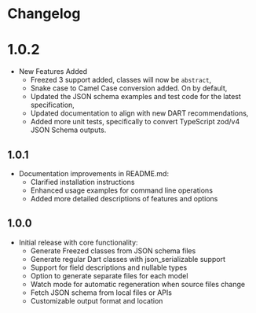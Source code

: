 # Changelog

# 1.0.2

* New Features Added
  * Freezed 3 support added, classes will now be `abstract`,
  * Snake case to Camel Case conversion added. On by default, 
  * Updated the JSON schema examples and test code for the latest specification,
  * Updated documentation to align with new DART recommendations,
  * Added more unit tests, specifically to convert TypeScript zod/v4 JSON 
    Schema outputs.

## 1.0.1

* Documentation improvements in README.md:
  * Clarified installation instructions
  * Enhanced usage examples for command line operations
  * Added more detailed descriptions of features and options

## 1.0.0

* Initial release with core functionality:
  * Generate Freezed classes from JSON schema files
  * Generate regular Dart classes with json_serializable support
  * Support for field descriptions and nullable types
  * Option to generate separate files for each model
  * Watch mode for automatic regeneration when source files change
  * Fetch JSON schema from local files or APIs
  * Customizable output format and location
